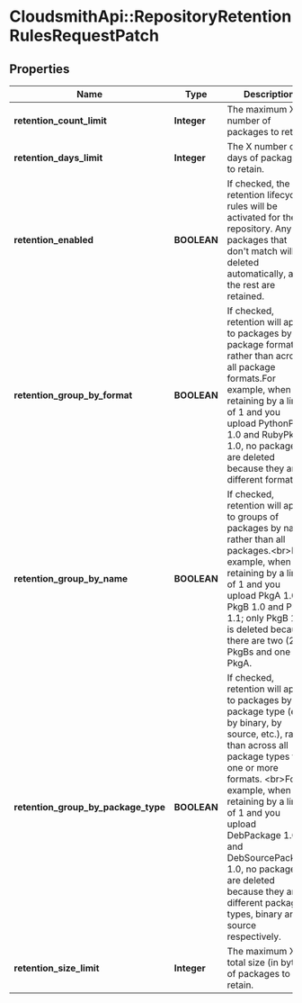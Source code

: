 # CloudsmithApi::RepositoryRetentionRulesRequestPatch

## Properties
Name | Type | Description | Notes
------------ | ------------- | ------------- | -------------
**retention_count_limit** | **Integer** | The maximum X number of packages to retain. | [optional] 
**retention_days_limit** | **Integer** | The X number of days of packages to retain. | [optional] 
**retention_enabled** | **BOOLEAN** | If checked, the retention lifecycle rules will be activated for the repository. Any packages that don&#39;t match will be deleted automatically, and the rest are retained. | [optional] 
**retention_group_by_format** | **BOOLEAN** | If checked, retention will apply to packages by package formats rather than across all package formats.For example, when retaining by a limit of 1 and you upload PythonPkg 1.0 and RubyPkg 1.0, no packages are deleted because they are different formats. | [optional] 
**retention_group_by_name** | **BOOLEAN** | If checked, retention will apply to groups of packages by name rather than all packages.&lt;br&gt;For example, when retaining by a limit of 1 and you upload PkgA 1.0, PkgB 1.0 and PkgB 1.1; only PkgB 1.0 is deleted because there are two (2) PkgBs and one (1) PkgA. | [optional] 
**retention_group_by_package_type** | **BOOLEAN** | If checked, retention will apply to packages by package type (e.g. by binary, by source, etc.), rather than across all package types for one or more formats. &lt;br&gt;For example, when retaining by a limit of 1 and you upload DebPackage 1.0 and DebSourcePackage 1.0, no packages are deleted because they are different package types, binary and source respectively. | [optional] 
**retention_size_limit** | **Integer** | The maximum X total size (in bytes) of packages to retain. | [optional] 



